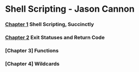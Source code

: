 # **Shell Scripting** - Jason Cannon

### **[Chapter 1]** Shell Scripting, Succinctly
### **[Chapter 2]** Exit Statuses and Return Code
### **[Chapter 3]** Functions
### **[Chapter 4]** Wildcards

[Chapter 1]: <Shell Scripting, Succinctly>
[Chapter 2]: <Exit Statuses and Return Codes>


